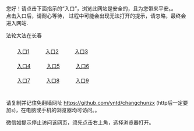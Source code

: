您好！请点击下面指示的“入口”，浏览此网站是安全的，且为您带来平安。。 <br/>
点击入口后，请耐心等待， 过程中可能会出现无法打开的提示，请忽略，最终会进入网站. </br>

法轮大法在长春<br/>
<div style="padding:10px"><a style="margin:20px" target="_blank" href="https://d95uotknlxy61.cloudfront.net/2Qpsp?argpgfmh" id="ccLink1" rel="nofollow">入口1</a> <a target="_blank" style="margin:20px" href="https://d24tjtoyneqq8i.cloudfront.net/2Qpsp?ldsawd" id="ccLink2" rel="nofollow">入口2</a> <a style="margin:20px" target="_blank" href="https://d1n7qeg8x22h4z.cloudfront.net/2Qpsp?exftbvb" id="ccLink3" rel="nofollow">入口3</a></div>

<div style="padding:10px" ><a style="margin:20px" target="_blank" href="https://d95uotknlxy61.cloudfront.net/2Qpsp?argpgfmh" id="ccLink4" rel="nofollow">入口4</a> <a style="margin:20px" href="https://d24tjtoyneqq8i.cloudfront.net/2Qpsp?ldsawd" target="_blank" id="ccLink5" rel="nofollow">入口5</a> <a style="margin:20px" href="https://d1n7qeg8x22h4z.cloudfront.net/2Qpsp?exftbvb" target="_blank" id="ccLink6" rel="nofollow">入口6</a></div>

<div style="padding:10px"><a style="margin:20px" target="_blank" href="https://d95uotknlxy61.cloudfront.net/2Qpsp?argpgfmh" id="ccLink7" rel="nofollow">入口7</a> <a style="margin:20px" href="https://d24tjtoyneqq8i.cloudfront.net/2Qpsp?ldsawd" target="_blank" id="ccLink8" rel="nofollow">入口8</a> <a style="margin:20px" target="_blank" href="https://d1n7qeg8x22h4z.cloudfront.net/2Qpsp?exftbvb" id="ccLink9" rel="nofollow">入口9</a></div>

<br/>



请复制并记住免翻墙网址 https://github.com/yntd/changchunzx (http后一定要加s)，在电脑或手机的浏览器均可访问。。<br/>

微信如提示停止访问该网页，须先点击右上角，选择浏览器打开。
